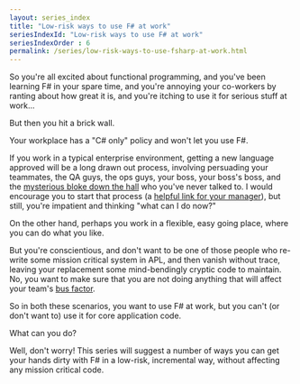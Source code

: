 ```yaml
---
layout: series_index
title: "Low-risk ways to use F# at work"
seriesIndexId: "Low-risk ways to use F# at work"
seriesIndexOrder : 6
permalink: /series/low-risk-ways-to-use-fsharp-at-work.html
---
```


So you're all excited about functional programming, and you've been learning F# in your spare time,
and you're annoying your co-workers by ranting about how great it is, and you're itching to use it for serious stuff at work...

But then you hit a brick wall.

Your workplace has a "C# only" policy and won't let you use F#.

If you work in a typical enterprise environment, getting a new language approved will be a long drawn out process,
involving persuading your teammates, the QA guys, the ops guys, your boss, your boss's boss, and the [mysterious bloke down the hall](http://www.joelonsoftware.com/articles/fog0000000018.html) who you've never talked to.
I would encourage you to start that process (a [helpful link for your manager](http://fpbridge.co.uk/why-fsharp.html)), but still, you're impatient and thinking "what can I do now?"

On the other hand, perhaps you work in a flexible, easy going place, where you can do what you like.

But you're conscientious, and don't want to be one of those people who re-write some mission critical system in APL, and then vanish without trace, leaving
your replacement some mind-bendingly cryptic code to maintain.
No, you want to make sure that you are not doing anything that will affect your team's [bus factor](https://en.wikipedia.org/wiki/Bus_factor).

So in both these scenarios, you want to use F# at work, but you can't (or don't want to) use it for core application code.

What can you do?

Well, don't worry! This series will suggest a number of ways you can get your hands dirty with F# in a low-risk, incremental way, without affecting any mission critical code.


